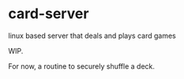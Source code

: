 # card-server
linux based server that deals and plays card games

WIP.

For now, a routine to securely shuffle a deck.
